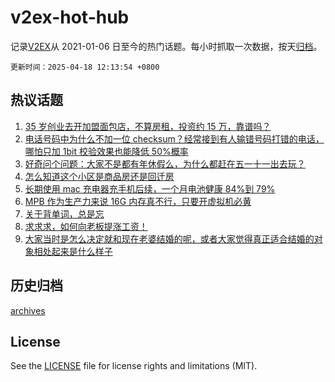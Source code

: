# v2ex-hot-hub

 记录[V2EX](https://www.v2ex.com/)从 2021-01-06 日至今的热门话题。每小时抓取一次数据，按天[归档](archives)。

`更新时间：2025-04-18 12:13:54 +0800`

## 热议话题

1. [35 岁创业去开加盟面包店，不算房租，投资约 15 万，靠谱吗？](https://www.v2ex.com/t/1126241)
1. [电话号码中为什么不加一位 checksum？经常接到有人输错号码打错的电话，哪怕只加 1bit 校验效果也能降低 50%概率](https://www.v2ex.com/t/1126194)
1. [好奇问个问题：大家不是都有年休假么，为什么都赶在五一十一出去玩？](https://www.v2ex.com/t/1126208)
1. [怎么知道这个小区是商品房还是回迁房](https://www.v2ex.com/t/1126350)
1. [长期使用 mac 充电器充手机后续，一个月电池健康 84%到 79%](https://www.v2ex.com/t/1126347)
1. [MPB 作为生产力来说 16G 内存真不行，只要开虚拟机必黄](https://www.v2ex.com/t/1126160)
1. [关于背单词，总是忘](https://www.v2ex.com/t/1126341)
1. [求求求，如何向老板提涨工资！](https://www.v2ex.com/t/1126229)
1. [大家当时是怎么决定就和现在老婆结婚的呢，或者大家觉得真正适合结婚的对象相处起来是什么样子](https://www.v2ex.com/t/1126349)

## 历史归档

[archives](archives)

## License

See the [LICENSE](LICENSE) file for license rights and limitations (MIT).
